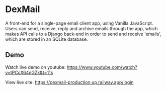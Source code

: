 # DexMail

A front-end for a single-page email client app, using Vanilla JavaScript. Users can send, receive, reply and archive emails through the app, which makes API calls to a Django back-end in order to send and receive 'emails', which are stored in an SQLite database.

## Demo

Watch live demo on youtube: https://www.youtube.com/watch?v=tPCcX64nGZk&t=11s

View live site: https://dexmail-production.up.railway.app/login
